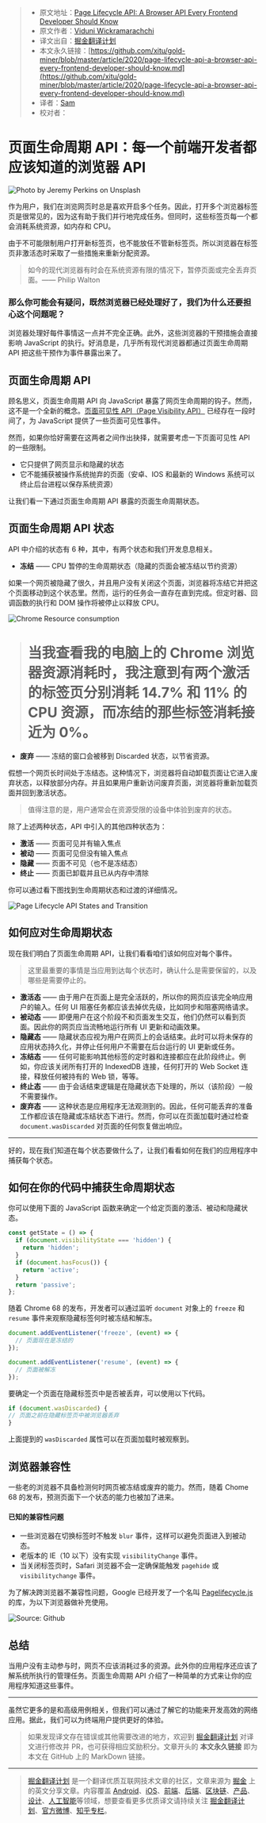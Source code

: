 > * 原文地址：[Page Lifecycle API: A Browser API Every Frontend Developer Should Know](https://blog.bitsrc.io/page-lifecycle-api-a-browser-api-every-frontend-developer-should-know-b1c74948bd74)
> * 原文作者：[Viduni Wickramarachchi](https://medium.com/@viduniwickramarachchi)
> * 译文出自：[掘金翻译计划](https://github.com/xitu/gold-miner)
> * 本文永久链接：[https://github.com/xitu/gold-miner/blob/master/article/2020/page-lifecycle-api-a-browser-api-every-frontend-developer-should-know.md](https://github.com/xitu/gold-miner/blob/master/article/2020/page-lifecycle-api-a-browser-api-every-frontend-developer-should-know.md)
> * 译者：[Sam](https://github.com/xutaogit)
> * 校对者：

# 页面生命周期 API：每一个前端开发者都应该知道的浏览器 API

![Photo by [Jeremy Perkins](https://unsplash.com/@jeremyperkins?utm_source=medium&utm_medium=referral) on [Unsplash](https://unsplash.com?utm_source=medium&utm_medium=referral)](https://cdn-images-1.medium.com/max/11120/0*s7XvAqERxLnWWPbS)

作为用户，我们在浏览网页时总是喜欢开启多个任务。因此，打开多个浏览器标签页是很常见的，因为这有助于我们并行地完成任务。但同时，这些标签页每一个都会消耗系统资源，如内存和 CPU。

由于不可能限制用户打开新标签页，也不能放任不管新标签页。所以浏览器在标签页非激活态时采取了一些措施来重新分配资源。

> 如今的现代浏览器有时会在系统资源有限的情况下，暂停页面或完全丢弃页面。—— Philip Walton

### 那么你可能会有疑问，既然浏览器已经处理好了，我们为什么还要担心这个问题呢？

浏览器处理好每件事情这一点并不完全正确。此外，这些浏览器的干预措施会直接影响 JavaScript 的执行。好消息是，几乎所有现代浏览器都通过页面生命周期 API 把这些干预作为事件暴露出来了。

## 页面生命周期 API

顾名思义，页面生命周期 API 向 JavaScript 暴露了网页生命周期的钩子。然而，这不是一个全新的概念。[页面可见性 API（Page Visibility API）](https://developer.mozilla.org/en-US/docs/Web/API/Page_Visibility_API) 已经存在一段时间了，为 JavaScript 提供了一些页面可见性事件。

然而，如果你恰好需要在这两者之间作出抉择，就需要考虑一下页面可见性 API 的一些限制。

* 它只提供了网页显示和隐藏的状态
* 它不能捕获被操作系统抛弃的页面（安卓、IOS 和最新的 Windows 系统可以终止后台进程以保存系统资源）

让我们看一下通过页面生命周期 API 暴露的页面生命周期状态。

## 页面生命周期 API 状态

API 中介绍的状态有 6 种，其中，有两个状态和我们开发息息相关。

* **冻结** —— CPU 暂停的生命周期状态（隐藏的页面会被冻结以节约资源）

如果一个网页被隐藏了很久，并且用户没有关闭这个页面，浏览器将冻结它并把这个页面移动到这个状态里。然而，运行的任务会一直存在直到完成。但定时器、回调函数的执行和 DOM 操作将被停止以释放 CPU。

![Chrome Resource consumption](https://cdn-images-1.medium.com/max/2202/1*9XvnVKo4Z5YoFrJJZF6aHQ.png)

> # 当我查看我的电脑上的 Chrome 浏览器资源消耗时，我注意到有两个激活的标签页分别消耗 14.7% 和 11% 的 CPU 资源，而冻结的那些标签消耗接近为 0%。

* **废弃** —— 冻结的窗口会被移到 Discarded 状态，以节省资源。

假想一个网页长时间处于冻结态。这种情况下，浏览器将自动卸载页面让它进入废弃状态，以释放部分内存。并且如果用户重新访问废弃页面，浏览器将重新加载页面并回到激活状态。

> 值得注意的是，用户通常会在资源受限的设备中体验到废弃的状态。

除了上述两种状态，API 中引入的其他四种状态为：

* **激活** —— 页面可见并有输入焦点
* **被动** —— 页面可见但没有输入焦点
* **隐藏** —— 页面不可见（也不是冻结态）
* **终止** —— 页面已卸载并且已从内存中清除

你可以通过看下图找到生命周期状态和过渡的详细情况。

![Page Lifecycle API States and Transition](https://cdn-images-1.medium.com/max/2860/1*3NsVfS6gu7r39LRewVfKOQ.png)

## 如何应对生命周期状态

现在我们明白了页面生命周期 API，让我们看看咱们该如何应对每个事件。

> 这里最重要的事情是当应用到达每个状态时，确认什么是需要保留的，以及哪些是需要停止的。

* **激活态** —— 由于用户在页面上是完全活跃的，所以你的网页应该完全响应用户的输入。任何 UI 阻塞任务都应该去掉优先级，比如同步和阻塞网络请求。
* **被动态** —— 即便用户在这个阶段不和页面发生交互，他们仍然可以看到页面。因此你的网页应当流畅地运行所有 UI 更新和动画效果。
* **隐藏态** —— 隐藏状态应视为用户在网页上的会话结束。此时可以将未保存的应用状态持久化，并停止任何用户不需要在后台运行的 UI 更新或任务。
* **冻结态** ——  任何可能影响其他标签的定时器和连接都应在此阶段终止。例如，你应该关闭所有打开的 IndexedDB 连接，任何打开的 Web Socket 连接，释放任何被持有的 Web 锁，等等。
* **终止态** ——  由于会话结束逻辑是在隐藏状态下处理的，所以（该阶段）一般不需要操作。
* **废弃态** —— 这种状态是应用程序无法观测到的。因此，任何可能丢弃的准备工作都应该在隐藏或冻结状态下进行。然而，你可以在页面加载时通过检查 `document.wasDiscarded` 对页面的任何恢复做出响应。

---

好的，现在我们知道在每个状态要做什么了，让我们看看如何在我们的应用程序中捕获每个状态。

## 如何在你的代码中捕获生命周期状态

你可以使用下面的 JavaScript 函数来确定一个给定页面的激活、被动和隐藏状态。

```js
const getState = () => {
  if (document.visibilityState === 'hidden') {
    return 'hidden';
  }
  if (document.hasFocus()) {
    return 'active';
  }
  return 'passive';
};
```

随着 Chrome 68 的发布，开发者可以通过监听 `document` 对象上的 `freeze` 和 `resume` 事件来观察隐藏标签何时被冻结和解冻。

```js
document.addEventListener('freeze', (event) => {
  // 页面现在是冻结的
});

document.addEventListener('resume', (event) => {
  // 页面被解冻
});
```

要确定一个页面在隐藏标签页中是否被丢弃，可以使用以下代码。

```js
if (document.wasDiscarded) {
// 页面之前在隐藏标签页中被浏览器丢弃
} 
```

上面提到的 `wasDiscarded` 属性可以在页面加载时被观察到。

## 浏览器兼容性

一些老的浏览器不具备检测何时网页被冻结或废弃的能力。然而，随着 Chome 68 的发布，预测页面下一个状态的能力也被加了进来。

#### 已知的兼容性问题

* 一些浏览器在切换标签时不触发 `blur` 事件，这样可以避免页面进入到被动态。
* 老版本的 IE（10 以下）没有实现 `visibilityChange` 事件。
* 当关闭标签页时，Safari 浏览器不会一定确保能触发 `pagehide` 或 `visibilitychange` 事件。

为了解决跨浏览器不兼容性问题，Google 已经开发了一个名叫 [Pagelifecycle.js](https://github.com/GoogleChromeLabs/page-lifecycle) 的库，为以下浏览器做补充使用。

![Source: [Github](https://github.com/GoogleChromeLabs/page-lifecycle#usage)](https://cdn-images-1.medium.com/max/2000/1*G7Kr9wxsOUkiahryW7y43w.png)

## 总结

当用户没有主动参与时，网页不应该消耗过多的资源。此外你的应用程序还应该了解系统所执行的管理任务。页面生命周期 API 介绍了一种简单的方式来让你的应用程序知道这些事件。

---

虽然它更多的是和高级用例相关，但我们可以通过了解它的功能来开发高效的网络应用。据此，我们可以为终端用户提供更好的体验。

> 如果发现译文存在错误或其他需要改进的地方，欢迎到 [掘金翻译计划](https://github.com/xitu/gold-miner) 对译文进行修改并 PR，也可获得相应奖励积分。文章开头的 **本文永久链接** 即为本文在 GitHub 上的 MarkDown 链接。

---

> [掘金翻译计划](https://github.com/xitu/gold-miner) 是一个翻译优质互联网技术文章的社区，文章来源为 [掘金](https://juejin.im) 上的英文分享文章。内容覆盖 [Android](https://github.com/xitu/gold-miner#android)、[iOS](https://github.com/xitu/gold-miner#ios)、[前端](https://github.com/xitu/gold-miner#前端)、[后端](https://github.com/xitu/gold-miner#后端)、[区块链](https://github.com/xitu/gold-miner#区块链)、[产品](https://github.com/xitu/gold-miner#产品)、[设计](https://github.com/xitu/gold-miner#设计)、[人工智能](https://github.com/xitu/gold-miner#人工智能)等领域，想要查看更多优质译文请持续关注 [掘金翻译计划](https://github.com/xitu/gold-miner)、[官方微博](http://weibo.com/juejinfanyi)、[知乎专栏](https://zhuanlan.zhihu.com/juejinfanyi)。

